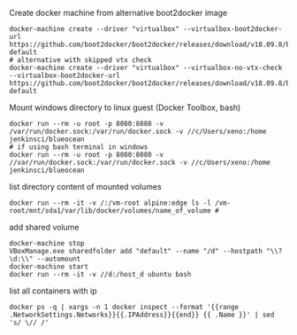 Create docker machine from alternative boot2docker image
    
    docker-machine create --driver "virtualbox" --virtualbox-boot2docker-url https://github.com/boot2docker/boot2docker/releases/download/v18.09.8/boot2docker.iso default
    # alternative with skipped vtx check
    docker-machine create --driver "virtualbox" --virtualbox-no-vtx-check --virtualbox-boot2docker-url https://github.com/boot2docker/boot2docker/releases/download/v18.09.8/boot2docker.iso default


Mount windows directory to linux guest (Docker Toolbox, bash)

    
    docker run --rm -u root -p 8080:8080 -v /var/run/docker.sock:/var/run/docker.sock -v //c/Users/xeno:/home jenkinsci/blueocean
    # if using bash terminal in windows 
    docker run --rm -u root -p 8080:8080 -v //var/run/docker.sock:/var/run/docker.sock -v //c/Users/xeno:/home jenkinsci/blueocean    

list directory content of mounted volumes

    docker run --rm -it -v /:/vm-root alpine:edge ls -l /vm-root/mnt/sda1/var/lib/docker/volumes/name_of_volume # 

add shared volume

    docker-machine stop
    VBoxManage.exe sharedfolder add "default" --name "/d" --hostpath "\\?\d:\\" --automount
    docker-machine start
    docker run --rm -it -v //d:/host_d ubuntu bash

list all containers with ip

    docker ps -q | xargs -n 1 docker inspect --format '{{range .NetworkSettings.Networks}}{{.IPAddress}}{{end}} {{ .Name }}' | sed 's/ \// /'
